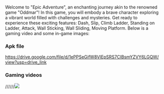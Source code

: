 Welcome to "Epic Adventure", an enchanting journey akin to the renowned game "Oddmar"! In this game, you will embody a brave character exploring a vibrant world filled with challenges and mysteries. Get ready to experience these exciting features: 
Dash, Slip, Climb Ladder, Standing on Ladder, Attack, Wall Sticking, Wall Sliding, Moving Platform. 
Below is a gaming video and some in-game images:
### Apk file
https://drive.google.com/file/d/1ePPSeGifW8VlEpSRS7CIBsmYZVY6LGQW/view?usp=drive_link

### Gaming videos
//////![](https://github.com/nguyen-duc-viet/Super-Mario-Alike/blob/master/GamePlayImages/1.jpg)
